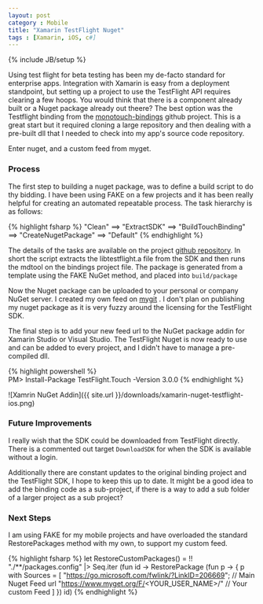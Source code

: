 ```yaml
---
layout: post
category : Mobile
title: "Xamarin TestFlight Nuget"
tags : [Xamarin, iOS, c#]
---
```

{% include JB/setup %}

Using test flight for beta testing has been my de-facto standard for enterprise apps.
  Integration with Xamarin is easy from a deployment standpoint, but setting up a project to use the TestFlight API requires clearing a few hoops.
  You would think that there is a component already built or a Nuget package already out theere?
  The best option was the Testflight binding from the [monotouch-bindings](https://github.com/mono/monotouch-bindings/tree/master/TestFlight) github project.
  This is a great start but it required cloning a large repository and then dealing with a pre-built dll that I needed to check into my app's source code repository.

  Enter nuget, and a custom feed from myget.

### Process

The first step to building a nuget package, was to define a build script to do thy bidding.
  I have been using FAKE on a few projects and it has been really helpful for creating an automated repeatable process.
  The task hierarchy is as follows:

{% highlight fsharp %}
"Clean"
  ==> "ExtractSDK"
  ==> "BuildTouchBinding"
  ==> "CreateNugetPackage"
  ==> "Default"
{% endhighlight %}

The details of the tasks are available on the project [github repository](https://github.com/mhail/TestFlightPackage).
  In short the script extracts the libtestflight.a file from the SDK and then runs the mdtool on the bindings project file.
  The package is generated from a template using the FAKE NuGet method, and placed into ```build/package```

Now the Nuget package can be uploaded to your personal or company NuGet server.
  I created my own feed on [mygit](https://www.myget.org) .
  I don't plan on publishing my nuget package as it is very fuzzy around the licensing for the TestFlight SDK.

The final step is to add your new feed url to the NuGet package addin for Xamarin Studio or Visual Studio.
  The TestFlight Nuget is now ready to use and can be added to every project, and I didn't have to manage a pre-compiled dll.

{% highlight powershell %}  
PM> Install-Package TestFlight.Touch -Version 3.0.0
{% endhighlight %}

![Xamrin NuGet Addin]({{ site.url }}/downloads/xamarin-nuget-testflight-ios.png)

### Future Improvements

I really wish that the SDK could be downloaded from TestFlight directly.
  There is a commented out target ```DownloadSDK``` for when the SDK is available without a login.

Additionally there are constant updates to the original binding project and the TestFlight SDK, I hope to keep this up to date.
  It might be a good idea to add the binding code as a sub-project, if there is a way to add a sub folder of a larger project as a sub project?

### Next Steps

I am using FAKE for my mobile projects and have overloaded the standard RestorePackages method with my own, to support my custom feed.

{% highlight fsharp %}
let RestoreCustomPackages() =
    !! "./**/packages.config"
    |> Seq.iter (fun id ->
        RestorePackage (fun p ->
          { p with
              Sources = [
                         "https://go.microsoft.com/fwlink/?LinkID=206669"; // Main Nuget Feed url
                         "https://www.myget.org/F/<YOUR_USER_NAME>/" // Your custom Feed
              ]
          }) id)
{% endhighlight %}
